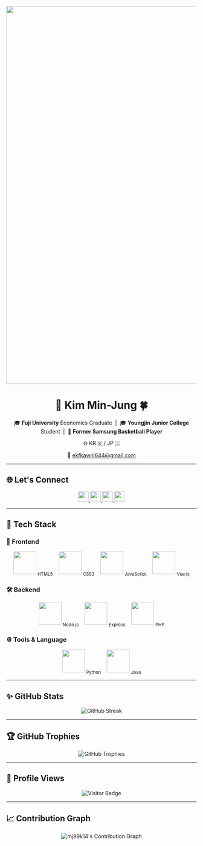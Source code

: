 <!-- 상단 배너 + Tech Stack 카테고리별 구분 + 이미지 크기 확대 (width=60) -->

<p align="center">
  <img src="https://capsule-render.vercel.app/api?type=waving&color=6994CD&text=Welcome%20to%20Min-Jung's%20GitHub!&animation=twinkling&height=250&fontSize=60&fontColor=ffffff" width="1000"/>
</p>

<h1 align="center">🐼 Kim Min-Jung 🍀</h1>

<p align="center">
  🎓 <b>Fuji University</b> Economics Graduate &nbsp;|&nbsp;
  🎓 <b>Youngjin Junior College</b> Student &nbsp;|&nbsp;
  🏀 <b>Former Samsung Basketball Player</b>
</p>

<p align="center">
  🌐 KR 🇰 / JP 🇯
</p>

<p align="center">
  📧 <a href="mailto:ekfkawnl644@gmail.com">ekfkawnl644@gmail.com</a>
</p>

---

## 🌐 Let's Connect
<p align="center">
  <a href="https://github.com/mj99k14">
    <img src="https://img.shields.io/badge/GitHub-181717?style=flat&logo=github&logoColor=white" height="28"/>
  </a>
  <a href="https://www.instagram.com/minjung_K13/">
    <img src="https://img.shields.io/badge/Instagram-E4405F?style=flat&logo=instagram&logoColor=white" height="28"/>
  </a>
  <a href="mailto:ekfkawnl644@gmail.com">
    <img src="https://img.shields.io/badge/Gmail-D14836?style=flat&logo=gmail&logoColor=white" height="28"/>
  </a>
  <a href="https://zenn.dev/kmj13">
    <img src="https://img.shields.io/badge/Zenn-3EA8FF?style=flat&logo=zenn&logoColor=white" height="28"/>
  </a>
</p>

---

## 🧰 Tech Stack

### 🎨 Frontend
<p align="center">
  <img src="https://cdn.jsdelivr.net/gh/devicons/devicon/icons/html5/html5-original.svg" width="60" height="60"/>
  <sub>HTML5</sub>
  &nbsp;&nbsp;
  <img src="https://cdn.jsdelivr.net/gh/devicons/devicon/icons/css3/css3-original.svg" width="60" height="60"/>
  <sub>CSS3</sub>
  &nbsp;&nbsp;
  <img src="https://cdn.jsdelivr.net/gh/devicons/devicon/icons/javascript/javascript-original.svg" width="60" height="60"/>
  <sub>JavaScript</sub>
  &nbsp;&nbsp;
  <img src="https://cdn.jsdelivr.net/gh/devicons/devicon/icons/vuejs/vuejs-original.svg" width="60" height="60"/>
  <sub>Vue.js</sub>
</p>

### 🛠️ Backend
<p align="center">
  <img src="https://cdn.jsdelivr.net/gh/devicons/devicon/icons/nodejs/nodejs-original.svg" width="60" height="60"/>
  <sub>Node.js</sub>
  &nbsp;&nbsp;
  <img src="https://cdn.jsdelivr.net/gh/devicons/devicon/icons/express/express-original.svg" width="60" height="60"/>
  <sub>Express</sub>
  &nbsp;&nbsp;
  <img src="https://cdn.jsdelivr.net/gh/devicons/devicon/icons/php/php-original.svg" width="60" height="60"/>
  <sub>PHP</sub>
</p>

### ⚙️ Tools & Language
<p align="center">
  <img src="https://cdn.jsdelivr.net/gh/devicons/devicon/icons/python/python-original.svg" width="60" height="60"/>
  <sub>Python</sub>
  &nbsp;&nbsp;
  <img src="https://cdn.jsdelivr.net/gh/devicons/devicon/icons/java/java-original.svg" width="60" height="60"/>
  <sub>Java</sub>
</p>

---

## ✨ GitHub Stats
<p align="center">
  <img src="https://streak-stats.demolab.com?user=mj99k14&theme=default&hide_border=true&ring=6994CD&fire=6994CD&currStreakLabel=6994CD" alt="GitHub Streak"/>
</p>

---

## 🏆 GitHub Trophies
<p align="center">
  <img src="https://github-profile-trophy.vercel.app/?username=mj99k14&theme=transparent&no-frame=true&margin-w=15&column=4&title=Commit,Followers,Repositories,Experience" alt="GitHub Trophies"/>
</p>

---

## 👀 Profile Views
<p align="center">
  <img src="https://komarev.com/ghpvc/?username=mj99k14&style=flat-square&color=blue" alt="Visitor Badge"/>
</p>

---

## 📈 Contribution Graph
<p align="center">
  <img src="https://github-activity-graph.vercel.app/graph?username=mj99k14&theme=github-light&color=6994CD&line=88B4E7&point=1E70BF&area=true&hide_border=true" alt="mj99k14's Contribution Graph"/>
</p>
